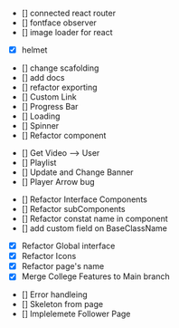 <!-- FEATURES -->

- [] connected react router
- [] fontface observer
- [] image loader for react
- [x] helmet
- [] change scafolding
- [] add docs
- [] refactor exporting
- [] Custom Link
- [] Progress Bar
- [] Loading
- [] Spinner
- [] Refactor component

<!-- BUGS -->
- [] Get Video --> User 
- [] Playlist
- [] Update and Change Banner
- [] Player Arrow bug



<!-- Daily Tasks -->
- [] Refactor Interface Components 
- [] Refactor subComponents 
- [] Refactor constat name in component
- [] add custom field on BaseClassName

- [x] Refactor Global interface
- [x] Refactor Icons
- [x] Refactor page's name
- [x] Merge College Features to Main branch
- [] Error handleing
- [] Skeleton from page 
- [] Implelemete Follower Page